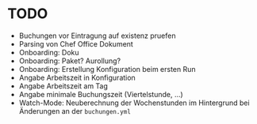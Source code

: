 TODO
====

* Buchungen vor Eintragung auf existenz pruefen
* Parsing von Chef Office Dokument
* Onboarding: Doku
* Onboarding: Paket? Aurollung?
* Onboarding: Erstellung Konfiguration beim ersten Run
* Angabe Arbeitszeit in Konfiguration
* Angabe Arbeitszeit am Tag
* Angabe minimale Buchungszeit (Viertelstunde, …)
* Watch-Mode: Neuberechnung der Wochenstunden im Hintergrund bei Änderungen
  an der `buchungen.yml`